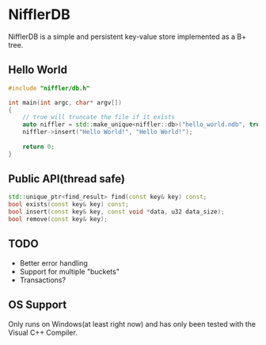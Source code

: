 # NifflerDB

NifflerDB is a simple and persistent key-value store implemented as a B+ tree.

## Hello World
```c++
#include "niffler/db.h"

int main(int argc, char* argv[])
{
    // true will truncate the file if it exists
    auto niffler = std::make_unique<niffler::db>("hello_world.ndb", true);
    niffler->insert("Hello World!", "Hello World!");
    
    return 0;
}
```

## Public API(thread safe)
```c++
std::unique_ptr<find_result> find(const key& key) const;
bool exists(const key& key) const;
bool insert(const key& key, const void *data, u32 data_size);
bool remove(const key& key);
```

## TODO
* Better error handling
* Support for multiple "buckets"
* Transactions?

## OS Support
Only runs on Windows(at least right now) and has only been tested with the Visual C++ Compiler.
